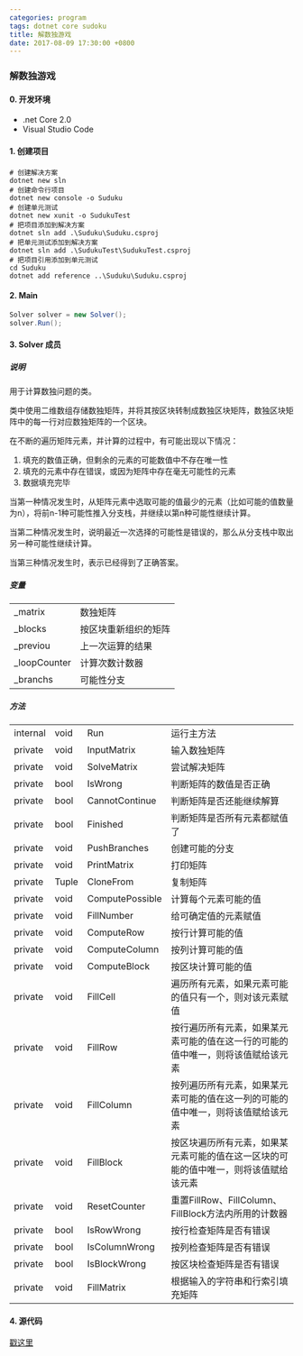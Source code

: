 ```yaml
---
categories: program
tags: dotnet core sudoku
title: 解数独游戏
date: 2017-08-09 17:30:00 +0800
---
```

### 解数独游戏
#### 0. 开发环境
* .net Core 2.0
* Visual Studio Code

#### 1. 创建项目
```shell
# 创建解决方案
dotnet new sln
# 创建命令行项目
dotnet new console -o Suduku
# 创建单元测试
dotnet new xunit -o SudukuTest
# 把项目添加到解决方案
dotnet sln add .\Suduku\Suduku.csproj
# 把单元测试添加到解决方案
dotnet sln add .\SudukuTest\SudukuTest.csproj
# 把项目引用添加到单元测试
cd Suduku
dotnet add reference ..\Suduku\Suduku.csproj
```

#### 2. Main
```csharp
Solver solver = new Solver();
solver.Run();
```

#### 3. Solver 成员
##### 说明
用于计算数独问题的类。

类中使用二维数组存储数独矩阵，并将其按区块转制成数独区块矩阵，数独区块矩阵中的每一行对应数独矩阵的一个区块。

在不断的遍历矩阵元素，并计算的过程中，有可能出现以下情况：

1. 填充的数值正确，但剩余的元素的可能数值中不存在唯一性
1. 填充的元素中存在错误，或因为矩阵中存在毫无可能性的元素
1. 数据填充完毕

当第一种情况发生时，从矩阵元素中选取可能的值最少的元素（比如可能的值数量为n），将前n-1种可能性推入分支栈，并继续以第n种可能性继续计算。

当第二种情况发生时，说明最近一次选择的可能性是错误的，那么从分支栈中取出另一种可能性继续计算。

当第三种情况发生时，表示已经得到了正确答案。

##### 变量
<table>
<tbody>
<tr><td>_matrix</td><td>数独矩阵</td></tr>
<tr><td>_blocks</td><td>按区块重新组织的矩阵</td></tr>
<tr><td>_previou</td><td>上一次运算的结果</td></tr>
<tr><td>_loopCounter</td><td>计算次数计数器</td></tr>
<tr><td>_branchs</td><td>可能性分支</td></tr>
</tbody>
</table>

##### 方法
<table>
<tbody>
<tr><td>internal</td><td>void</td><td>Run</td><td>运行主方法</td></tr>
<tr><td>private</td><td>void</td><td>InputMatrix</td><td>输入数独矩阵</td></tr>
<tr><td>private</td><td>void</td><td>SolveMatrix</td><td>尝试解决矩阵</td></tr>
<tr><td>private</td><td>bool</td><td>IsWrong</td><td>判断矩阵的数值是否正确</td></tr>
<tr><td>private</td><td>bool</td><td>CannotContinue</td><td>判断矩阵是否还能继续解算</td></tr>
<tr><td>private</td><td>bool</td><td>Finished</td><td>判断矩阵是否所有元素都赋值了</td></tr>
<tr><td>private</td><td>void</td><td>PushBranches</td><td>创建可能的分支</td></tr>
<tr><td>private</td><td>void</td><td>PrintMatrix</td><td>打印矩阵</td></tr>
<tr><td>private</td><td>Tuple</td><td>CloneFrom</td><td>复制矩阵</td></tr>
<tr><td>private</td><td>void</td><td>ComputePossible</td><td>计算每个元素可能的值</td></tr>
<tr><td>private</td><td>void</td><td>FillNumber</td><td>给可确定值的元素赋值</td></tr>
<tr><td>private</td><td>void</td><td>ComputeRow</td><td>按行计算可能的值</td></tr>
<tr><td>private</td><td>void</td><td>ComputeColumn</td><td>按列计算可能的值</td></tr>
<tr><td>private</td><td>void</td><td>ComputeBlock</td><td>按区块计算可能的值</td></tr>
<tr><td>private</td><td>void</td><td>FillCell</td><td>遍历所有元素，如果元素可能的值只有一个，则对该元素赋值</td></tr>
<tr><td>private</td><td>void</td><td>FillRow</td><td>按行遍历所有元素，如果某元素可能的值在这一行的可能的值中唯一，则将该值赋给该元素</td></tr>
<tr><td>private</td><td>void</td><td>FillColumn</td><td>按列遍历所有元素，如果某元素可能的值在这一列的可能的值中唯一，则将该值赋给该元素</td></tr>
<tr><td>private</td><td>void</td><td>FillBlock</td><td>按区块遍历所有元素，如果某元素可能的值在这一区块的可能的值中唯一，则将该值赋给该元素</td></tr>
<tr><td>private</td><td>void</td><td>ResetCounter</td><td>重置FillRow、FillColumn、FillBlock方法内所用的计数器</td></tr>
<tr><td>private</td><td>bool</td><td>IsRowWrong</td><td>按行检查矩阵是否有错误</td></tr>
<tr><td>private</td><td>bool</td><td>IsColumnWrong</td><td>按列检查矩阵是否有错误</td></tr>
<tr><td>private</td><td>bool</td><td>IsBlockWrong</td><td>按区块检查矩阵是否有错误</td></tr>
<tr><td>private</td><td>void</td><td>FillMatrix</td><td>根据输入的字符串和行索引填充矩阵</td></tr>
</tbody>
</table>

#### 4. 源代码
[戳这里](https://github.com/Hawkeyes0/Sudoku)